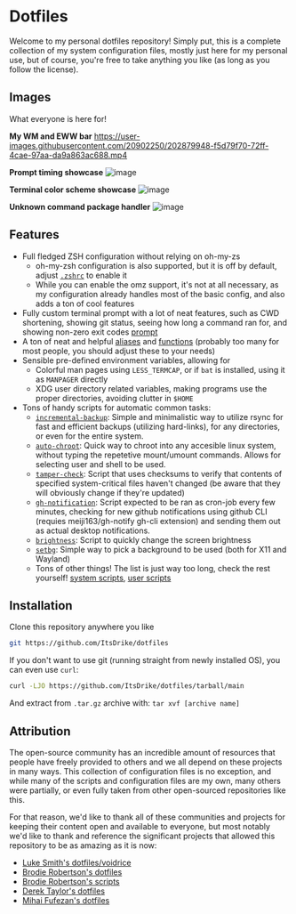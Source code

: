 # Dotfiles

Welcome to my personal dotfiles repository! Simply put, this is a complete collection of my system configuration files,
mostly just here for my personal use, but of course, you're free to take anything you like (as long as you follow the
license).

## Images

What everyone is here for!

**My WM and EWW bar**
https://user-images.githubusercontent.com/20902250/202879948-f5d79f70-72ff-4cae-97aa-da9a863ac688.mp4

**Prompt timing showcase**
![image](https://user-images.githubusercontent.com/20902250/202880140-78dc3f65-ea5d-4155-819b-39bd30d2b31e.png)

**Terminal color scheme showcase**
![image](https://user-images.githubusercontent.com/20902250/117699472-69ab5d80-b1b4-11eb-85a8-2b039bc1599a.png)

**Unknown command package handler**
![image](https://user-images.githubusercontent.com/20902250/202880240-c5f975cb-bedb-459b-9a38-fa70a454e0a6.png)

## Features

- Full fledged ZSH configuration without relying on oh-my-zs
    - oh-my-zsh configuration is also supported, but it is off by default, adjust [`.zshrc`](./home/.config/zsh/.zshrc)
      to enable it
    - While you can enable the omz support, it's not at all necessary, as my configuration already handles most of the basic config, and also adds a ton of cool features
- Fully custom terminal prompt with a lot of neat features, such as CWD shortening, showing git status, seeing how long
  a command ran for, and showing non-zero exit codes [prompt](./home/.config/shell/prompt)
- A ton of neat and helpful [aliases](./home/.config/shell/aliases) and [functions](./home/.config/shell/functions)
  (probably too many for most people, you should adjust these to your needs)
- Sensible pre-defined environment variables, allowing for
    - Colorful man pages using `LESS_TERMCAP`, or if `bat` is installed, using it as `MANPAGER` directly
    - XDG user directory related variables, making programs use the proper directories, avoiding clutter in `$HOME`
- Tons of handy scripts for automatic common tasks:
    - [`incremental-backup`](./root/usr/local/bin/incremental-backup): Simple and minimalistic way to utilize rsync for
      fast and efficient backups (utilizing hard-links), for any directories, or even for the entire system.
    - [`auto-chroot`](./root/usr/local/bin/auto-chroot): Quick way to chroot into any accesible linux system, without
      typing the repetetive mount/umount commands. Allows for selecting user and shell to be used.
    - [`tamper-check`](./root/usr/local/bin/tamper-check): Script that uses checksums to verify that contents of
      specified system-critical files haven't changed (be aware that they will obviously change if they're updated)
    - [`gh-notification`](./home/.local/bin/scripts/gui/gh-notification): Script expected to be ran as cron-job every
      few minutes, checking for new github notifications using github CLI (requies meiji163/gh-notify gh-cli extension)
      and sending them out as actual desktop notifications.
    - [`brightness`](./home/.local/bin/scripts/gui/brightness): Script to quickly change the screen brightness
    - [`setbg`](./home/.local/bin/scripts/gui/setbg): Simple way to pick a background to be used (both for X11 and
      Wayland)
    - Tons of other things! The list is just way too long, check the rest yourself! [system
      scripts](./root/usr/local/bin), [user scripts](./home/.local/bin)

## Installation

Clone this repository anywhere you like
```bash
git https://github.com/ItsDrike/dotfiles
```

If you don't want to use git (running straight from newly installed OS), you can even use `curl`:
```bash
curl -LJO https://github.com/ItsDrike/dotfiles/tarball/main
```
And extract from `.tar.gz` archive with: `tar xvf [archive name]`

## Attribution

The open-source community has an incredible amount of resources that people have freely provided to others and we all
depend on these projects in many ways. This collection of configuration files is no exception, and while many of the
scripts and configuration files are my own, many others were partially, or even fully taken from other open-sourced
repositories like this.

For that reason, we'd like to thank all of these communities and projects for keeping their content open and available
to everyone, but most notably we'd like to thank and reference the significant projects that allowed this repository to
be as amazing as it is now:

- [Luke Smith's dotfiles/voidrice](https://github.com/LukeSmithxyz/voidrice)
- [Brodie Robertson's dotfiles](https://github.com/BrodieRobertson/dotfiles)
- [Brodie Robertson's scripts](https://github.com/BrodieRobertson/scripts)
- [Derek Taylor's dotfiles](https://gitlab.com/dwt1/dotfiles)
- [Mihai Fufezan's dotfiles](https://github.com/fufexan/dotfiles)
